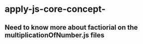 # apply-js-core-concept-



## Need to know more about factiorial on the multiplicationOfNumber.js files 